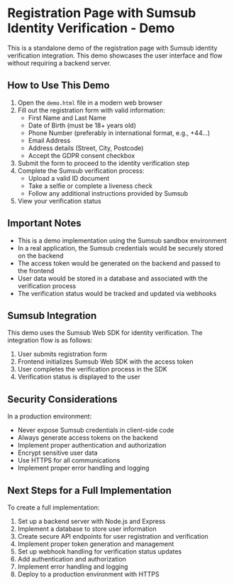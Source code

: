 # Registration Page with Sumsub Identity Verification - Demo

This is a standalone demo of the registration page with Sumsub identity verification integration. This demo showcases the user interface and flow without requiring a backend server.

## How to Use This Demo

1. Open the `demo.html` file in a modern web browser
2. Fill out the registration form with valid information:
   - First Name and Last Name
   - Date of Birth (must be 18+ years old)
   - Phone Number (preferably in international format, e.g., +44...)
   - Email Address
   - Address details (Street, City, Postcode)
   - Accept the GDPR consent checkbox
3. Submit the form to proceed to the identity verification step
4. Complete the Sumsub verification process:
   - Upload a valid ID document
   - Take a selfie or complete a liveness check
   - Follow any additional instructions provided by Sumsub
5. View your verification status

## Important Notes

- This is a demo implementation using the Sumsub sandbox environment
- In a real application, the Sumsub credentials would be securely stored on the backend
- The access token would be generated on the backend and passed to the frontend
- User data would be stored in a database and associated with the verification process
- The verification status would be tracked and updated via webhooks

## Sumsub Integration

This demo uses the Sumsub Web SDK for identity verification. The integration flow is as follows:

1. User submits registration form
2. Frontend initializes Sumsub Web SDK with the access token
3. User completes the verification process in the SDK
4. Verification status is displayed to the user

## Security Considerations

In a production environment:

- Never expose Sumsub credentials in client-side code
- Always generate access tokens on the backend
- Implement proper authentication and authorization
- Encrypt sensitive user data
- Use HTTPS for all communications
- Implement proper error handling and logging

## Next Steps for a Full Implementation

To create a full implementation:

1. Set up a backend server with Node.js and Express
2. Implement a database to store user information
3. Create secure API endpoints for user registration and verification
4. Implement proper token generation and management
5. Set up webhook handling for verification status updates
6. Add authentication and authorization
7. Implement error handling and logging
8. Deploy to a production environment with HTTPS
